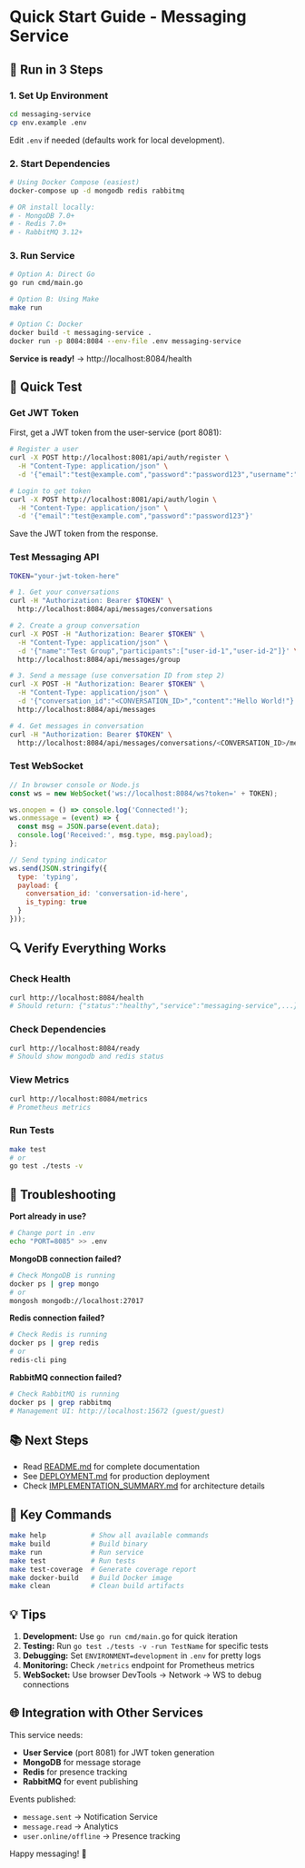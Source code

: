 # Quick Start Guide - Messaging Service

## 🚀 Run in 3 Steps

### 1. Set Up Environment
```bash
cd messaging-service
cp env.example .env
```

Edit `.env` if needed (defaults work for local development).

### 2. Start Dependencies
```bash
# Using Docker Compose (easiest)
docker-compose up -d mongodb redis rabbitmq

# OR install locally:
# - MongoDB 7.0+
# - Redis 7.0+
# - RabbitMQ 3.12+
```

### 3. Run Service
```bash
# Option A: Direct Go
go run cmd/main.go

# Option B: Using Make
make run

# Option C: Docker
docker build -t messaging-service .
docker run -p 8084:8084 --env-file .env messaging-service
```

**Service is ready!** → http://localhost:8084/health

## 📝 Quick Test

### Get JWT Token
First, get a JWT token from the user-service (port 8081):
```bash
# Register a user
curl -X POST http://localhost:8081/api/auth/register \
  -H "Content-Type: application/json" \
  -d '{"email":"test@example.com","password":"password123","username":"testuser"}'

# Login to get token
curl -X POST http://localhost:8081/api/auth/login \
  -H "Content-Type: application/json" \
  -d '{"email":"test@example.com","password":"password123"}'
```

Save the JWT token from the response.

### Test Messaging API
```bash
TOKEN="your-jwt-token-here"

# 1. Get your conversations
curl -H "Authorization: Bearer $TOKEN" \
  http://localhost:8084/api/messages/conversations

# 2. Create a group conversation
curl -X POST -H "Authorization: Bearer $TOKEN" \
  -H "Content-Type: application/json" \
  -d '{"name":"Test Group","participants":["user-id-1","user-id-2"]}' \
  http://localhost:8084/api/messages/group

# 3. Send a message (use conversation ID from step 2)
curl -X POST -H "Authorization: Bearer $TOKEN" \
  -H "Content-Type: application/json" \
  -d '{"conversation_id":"<CONVERSATION_ID>","content":"Hello World!"}' \
  http://localhost:8084/api/messages

# 4. Get messages in conversation
curl -H "Authorization: Bearer $TOKEN" \
  http://localhost:8084/api/messages/conversations/<CONVERSATION_ID>/messages
```

### Test WebSocket
```javascript
// In browser console or Node.js
const ws = new WebSocket('ws://localhost:8084/ws?token=' + TOKEN);

ws.onopen = () => console.log('Connected!');
ws.onmessage = (event) => {
  const msg = JSON.parse(event.data);
  console.log('Received:', msg.type, msg.payload);
};

// Send typing indicator
ws.send(JSON.stringify({
  type: 'typing',
  payload: {
    conversation_id: 'conversation-id-here',
    is_typing: true
  }
}));
```

## 🔍 Verify Everything Works

### Check Health
```bash
curl http://localhost:8084/health
# Should return: {"status":"healthy","service":"messaging-service",...}
```

### Check Dependencies
```bash
curl http://localhost:8084/ready
# Should show mongodb and redis status
```

### View Metrics
```bash
curl http://localhost:8084/metrics
# Prometheus metrics
```

### Run Tests
```bash
make test
# or
go test ./tests -v
```

## 🐛 Troubleshooting

**Port already in use?**
```bash
# Change port in .env
echo "PORT=8085" >> .env
```

**MongoDB connection failed?**
```bash
# Check MongoDB is running
docker ps | grep mongo
# or
mongosh mongodb://localhost:27017
```

**Redis connection failed?**
```bash
# Check Redis is running
docker ps | grep redis
# or
redis-cli ping
```

**RabbitMQ connection failed?**
```bash
# Check RabbitMQ is running
docker ps | grep rabbitmq
# Management UI: http://localhost:15672 (guest/guest)
```

## 📚 Next Steps

- Read [README.md](README.md) for complete documentation
- See [DEPLOYMENT.md](DEPLOYMENT.md) for production deployment
- Check [IMPLEMENTATION_SUMMARY.md](IMPLEMENTATION_SUMMARY.md) for architecture details

## 🎯 Key Commands

```bash
make help           # Show all available commands
make build          # Build binary
make run            # Run service
make test           # Run tests
make test-coverage  # Generate coverage report
make docker-build   # Build Docker image
make clean          # Clean build artifacts
```

## 💡 Tips

1. **Development:** Use `go run cmd/main.go` for quick iteration
2. **Testing:** Run `go test ./tests -v -run TestName` for specific tests
3. **Debugging:** Set `ENVIRONMENT=development` in `.env` for pretty logs
4. **Monitoring:** Check `/metrics` endpoint for Prometheus metrics
5. **WebSocket:** Use browser DevTools → Network → WS to debug connections

## 🌐 Integration with Other Services

This service needs:
- **User Service** (port 8081) for JWT token generation
- **MongoDB** for message storage
- **Redis** for presence tracking
- **RabbitMQ** for event publishing

Events published:
- `message.sent` → Notification Service
- `message.read` → Analytics
- `user.online/offline` → Presence tracking

Happy messaging! 💬



